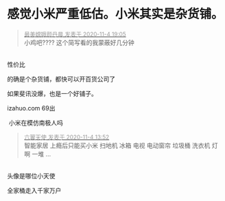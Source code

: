 # 感觉小米严重低估。小米其实是杂货铺。


<div class="quote"><blockquote><font size="2"><a href="https://www.hostloc.com/forum.php?mod=redirect&amp;goto=findpost&amp;pid=9403091&amp;ptid=762314" target="_blank"><font color="#999999">最美嫦娥颜丹晨 发表于 2020-11-4 19:05</font></a></font><br />
小​鸡​吧​?​?​?​? 这个简写看的我蒙蔽好几分钟</blockquote></div><br />
<img src="static/image/smiley/yct/006.gif" smilieid="32" border="0" alt="" />性价比

的确是个杂货铺，都快可以开百货公司了

如果斐讯没爆，也是一个好铺子。

izahuo.com 69出

<img src="static/image/smiley/default/smile.gif" smilieid="1" border="0" alt="" /> 小米在模仿南极人吗&nbsp;&nbsp;

<div class="quote"><blockquote><font size="2"><a href="https://www.hostloc.com/forum.php?mod=redirect&amp;goto=findpost&amp;pid=9401404&amp;ptid=762314" target="_blank"><font color="#999999">六翼天使 发表于 2020-11-4 13:52</font></a></font><br />
智能家居 上瘾后只能买小米 扫地机 冰箱 电视 电动窗帘 垃圾桶 洗衣机 灯啊 一堆 ...</blockquote></div><br />
头像是哪位小天使

全家桶走入千家万户
